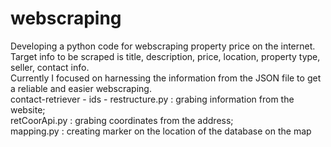 # webscraping
Developing a python code for webscraping property price on the internet. Target info to be scraped is title, description, price, location, property type, seller, contact info. <br>
Currently I focused on harnessing the information from the JSON file to get a reliable and easier webscraping. <br>
contact-retriever - ids - restructure.py : grabing information from the website;<br>
retCoorApi.py      : grabing coordinates from the address;<br>
mapping.py         : creating marker on the location of the database on the map
